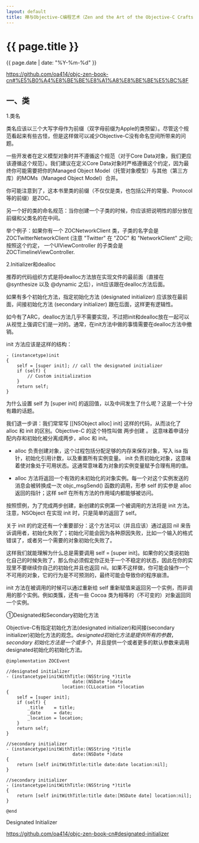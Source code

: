 ```yaml
---
layout: default
title: 禅与Objective-C编程艺术（Zen and the Art of the Objective-C Craftsmanship）学习总结（二）
---
```

{{ page.title }}
=============
{{ page.date | date: "%Y-%m-%d" }}

https://github.com/oa414/objc-zen-book-cn#%E5%B0%A4%E8%BE%BE%E8%A1%A8%E8%BE%BE%E5%BC%8F

一、类
-------------

1.类名

类名应该以三个大写字母作为前缀（双字母前缀为Apple的类预留）。尽管这个规范看起来有些古怪，但是这样做可以减少Objective-C没有命名空间所带来的问题。

一些开发者在定义模型对象时并不遵循这个规范（对于Core Data对象，我们更应该遵循这个规范）。我们建议在定义Core Data对象时严格遵循这个约定，因为最终你可能需要把你的Managed Object Model（托管对象模型）与其他（第三方库）的MOMs（Managed Object Model）合并。

你可能注意到了，这本书里类的前缀（不仅仅是类，也包括公开的常量、Protocol等的前缀）是ZOC。

另一个好的类的命名规范：当你创建一个子类的时候，你应该把说明性的部分放在前缀和父类名的在中间。

举个例子：如果你有一个 ZOCNetworkClient 类，子类的名字会是ZOCTwitterNetworkClient (注意 "Twitter" 在 "ZOC" 和 "NetworkClient" 之间); 按照这个约定， 一个UIViewController 的子类会是 ZOCTimelineViewController.

2.Initializer和dealloc

推荐的代码组织方式是将dealloc方法放在实现文件的最前面（直接在 @synthesize 以及 @dynamic 之后），init应该跟在dealloc方法后面。

如果有多个初始化方法，指定初始化方法 (designated initializer) 应该放在最前面，间接初始化方法 (secondary initializer) 跟在后面，这样更有逻辑性。

如今有了ARC，dealloc方法几乎不需要实现，不过把init和dealloc放在一起可以从视觉上强调它们是一对的。通常，在init方法中做的事情需要在dealloc方法中撤销。

init 方法应该是这样的结构：

	- (instancetype)init
	{
	    self = [super init]; // call the designated initializer
	    if (self) {
	        // Custom initialization
	    }
	    return self;
	}

为什么设置 self 为 [super init] 的返回值，以及中间发生了什么呢？这是一个十分有趣的话题。

我们退一步讲：我们常常写 [[NSObject alloc] init] 这样的代码，从而淡化了 alloc 和 init 的区别。Objective-C 的这个特性叫做 两步创建 。 这意味着申请分配内存和初始化被分离成两步，alloc 和 init。

*   alloc 负责创建对象，这个过程包括分配足够的内存来保存对象，写入 isa 指针，初始化引用计数，以及重置所有实例变量。
init 负责初始化对象，这意味着使对象处于可用状态。这通常意味着为对象的实例变量赋予合理有用的值。

*   alloc 方法将返回一个有效的未初始化的对象实例。每一个对这个实例发送的消息会被转换成一次 objc_msgSend() 函数的调用，形参 self 的实参是 alloc 返回的指针；这样 self 在所有方法的作用域内都能够被访问。

按照惯例，为了完成两步创建，新创建的实例第一个被调用的方法将是 init 方法。注意，NSObject 在实现 init 时，只是简单的返回了 self。

关于 init 的约定还有一个重要部分：这个方法可以（并且应该）通过返回 nil 来告诉调用者，初始化失败了；初始化可能会因为各种原因失败，比如一个输入的格式错误了，或者另一个需要的对象初始化失败了。

这样我们就能理解为什么总是需要调用 self = [super init]。如果你的父类说初始化自己的时候失败了，那么你必须假定你正处于一个不稳定的状态，因此在你的实现里不要继续你自己的初始化并且也返回 nil。如果不这样做，你可能会操作一个不可用的对象，它的行为是不可预测的，最终可能会导致你的程序崩溃。

init 方法在被调用的时候可以通过重新给 self 重新赋值来返回另一个实例，而非调用的那个实例。例如类簇，还有一些 Cocoa 类为相等的（不可变的）对象返回同一个实例。

①Designated和Secondary初始化方法

Objective-C有指定初始化方法(designated initializer)和间接(secondary initializer)初始化方法的观念。*designated初始化方法是提供所有的参数*，*secondary 初始化方法是一个或多个*，并且提供一个或者更多的默认参数来调用designated初始化的初始化方法。

	@implementation ZOCEvent

    //designated initializer
	- (instancetype)initWithTitle:(NSString *)title
	                         date:(NSDate *)date
	                     location:(CLLocation *)location
	{
	    self = [super init];
	    if (self) {
	        _title    = title;
	        _date     = date;
	        _location = location;
	    }
	    return self;
	}

    //secondary initializer
	- (instancetype)initWithTitle:(NSString *)title
	                         date:(NSDate *)date
	{
	    return [self initWithTitle:title date:date location:nil];
	}

    //secondary initializer
	- (instancetype)initWithTitle:(NSString *)title
	{
	    return [self initWithTitle:title date:[NSDate date] location:nil];
	}

	@end

Designated Initializer

https://github.com/oa414/objc-zen-book-cn#designated-initializer

